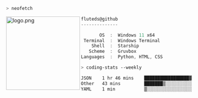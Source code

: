 ```zsh
> neofetch
```

<!--img align="left" src="https://github.com/fluteds.png" alt="logo.png" width="200"/>-->
<img align="left" src="https://external-content.duckduckgo.com/iu/?u=https%3A%2F%2F78.media.tumblr.com%2F975fca5f82161b190efdcaa05ffbd4ec%2Ftumblr_p6q6m9TJF01x3p3jmo1_500.png&f=1&nofb=1" alt="logo.png" width="200"/>

```csharp
fluteds@github
--------------

       OS  :  Windows 11 x64
 Terminal  :  Windows Terminal
    Shell  :  Starship
   Scheme  :  Gruvbox
Languages  :  Python, HTML, CSS
```

```zsh
> coding-stats --weekly
```

<!--START_SECTION:waka-->

```txt
JSON    1 hr 46 mins    █████████████████▓░░░░░░░   70.35 %
Other   43 mins         ███████▒░░░░░░░░░░░░░░░░░   28.82 %
YAML    1 min           ▒░░░░░░░░░░░░░░░░░░░░░░░░   00.83 %
```

<!--END_SECTION:waka-->
